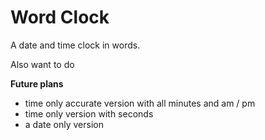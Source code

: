 Word Clock
=================

A date and time clock in words.

Also want to do 

**Future plans**

- time only accurate version with all minutes and am / pm
- time only version with seconds
- a date only version
